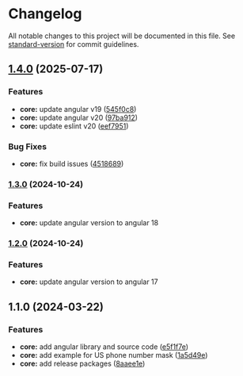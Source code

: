 # Changelog

All notable changes to this project will be documented in this file. See [standard-version](https://github.com/conventional-changelog/standard-version) for commit guidelines.

## [1.4.0](https://github.com/laijuthomas/ngx-textmask/compare/v1.2.2...v1.4.0) (2025-07-17)


### Features

* **core:** update angular v19 ([545f0c8](https://github.com/laijuthomas/ngx-textmask/commit/545f0c87efb8239a92ef90403e8647250f3b6b5b))
* **core:** update angular v20 ([97ba912](https://github.com/laijuthomas/ngx-textmask/commit/97ba912f68c9479980b5cd3493758b4417caba26))
* **core:** update eslint  v20 ([eef7951](https://github.com/laijuthomas/ngx-textmask/commit/eef7951c9993a543c6fb5676a79094b38489d8a9))


### Bug Fixes

* **core:** fix build issues ([4518689](https://github.com/laijuthomas/ngx-textmask/commit/4518689ad62bd96299650df1bfa0de3d62a840b7))

### [1.3.0](https://github.com/laijuthomas/ngx-textmask/compare/v1.2.1...v1.2.2) (2024-10-24)
### Features

* **core:** update angular version to angular 18

### [1.2.0](https://github.com/laijuthomas/ngx-textmask/compare/v1.1.0...v1.2.1) (2024-10-24)
### Features

* **core:** update angular version to angular 17

## 1.1.0 (2024-03-22)


### Features

* **core:** add angular library and source code ([e5f1f7e](https://github.com/laijuthomas/ngx-textmask/commit/e5f1f7ed6954e29f6ef6ab2875c1be5af40c5261))
* **core:** add example for US phone number mask ([1a5d49e](https://github.com/laijuthomas/ngx-textmask/commit/1a5d49e3ae8bb5b43a26bd4b2bb79a62d7ad2eda))
* **core:** add release packages ([8aaee1e](https://github.com/laijuthomas/ngx-textmask/commit/8aaee1e121d947a5d9900e7b020d23c0c3f6588d))
